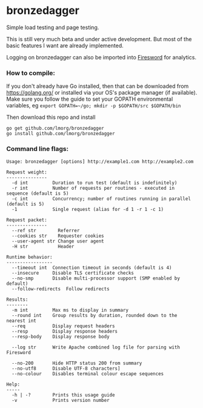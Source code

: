 # bronzedagger
Simple load testing and page testing.

This is still very much beta and under active development. But most of the basic features I want are already implemented.

Logging on bronzedagger can also be imported into [Firesword](https://github.com/lmorg/firesword) for analytics.

### How to compile:

If you don't already have Go installed, then that can be downloaded from https://golang.org/ or installed via your OS's package manager (if available). Make sure you follow the guide to set your GOPATH environmental variables, eg `export GOPATH=~/go; mkdir -p $GOPATH/src $GOPATH/bin`

Then download this repo and install

    go get github.com/lmorg/bronzedagger
    go install github.com/lmorg/bronzedagger

### Command line flags:

    Usage: bronzedagger [options] http://example1.com http://example2.com

    Request weight:
    ---------------
      -d int         Duration to run test (default is indefinitely)
      -r int         Number of requests per routines - executed in sequence (default is 5)
      -c int         Concurrency; number of routines running in parallel (default is 5)
      -1             Single request (alias for -d 1 -r 1 -c 1)

    Request packet:
    ---------------
      --ref str        Referrer
      --cookies str    Requester cookies
      --user-agent str Change user agent
      -H str           Header

    Runtime behavior:
    -----------------
      --timeout int  Connection timeout in seconds (default is 4)
      --insecure     Disable TLS certificate checks
      --no-smp       Disable multi-processor support (SMP enabled by default)
      --follow-redirects  Follow redirects

    Results:
    --------
      -m int         Max ms to display in summary
      --round int    Group results by duration, rounded down to the nearest int
      --req          Display request headers
      --resp         Display response headers
      --resp-body    Display response body

      --log str      Write Apache combined log file for parsing with Firesword

      --no-200       Hide HTTP status 200 from summary
      --no-utf8      Disable UTF-8 characters]
      --no-colour    Disables terminal colour escape sequences

    Help:
    -----
      -h | -?        Prints this usage guide
      -v             Prints version number

